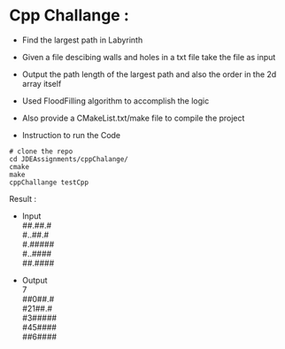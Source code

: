 # Cpp Challange :
- Find the largest path in Labyrinth
- Given a file descibing walls and holes in a txt file take the file as input
- Output the path length of the largest path and also the order in the 2d array itself
- Used FloodFilling algorithm to accomplish the logic
- Also provide a CMakeList.txt/make file to compile the project

- Instruction to run the Code 
```
# clone the repo
cd JDEAssignments/cppChalange/
cmake
make
cppChallange testCpp
```

Result :
- Input<br>
##.##.#<br>
#..##.#<br>
#.#####<br>
#..####<br>
##.####<br>

- Output<br>
7<br>
##0##.#<br>
#21##.#<br>
#3#####<br>
#45####<br>
##6####<br>
